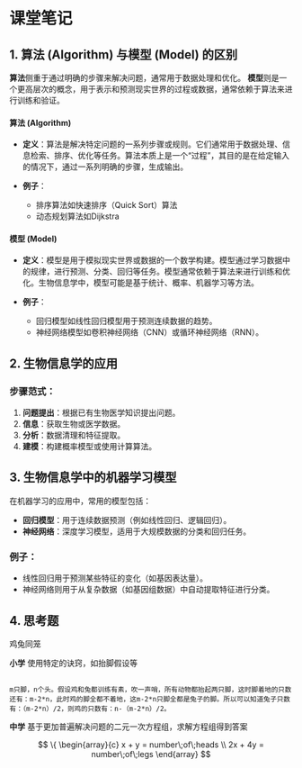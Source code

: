 # 课堂笔记

## 1. **算法 (Algorithm) 与模型 (Model) 的区别**


**算法**侧重于通过明确的步骤来解决问题，通常用于数据处理和优化。
**模型**则是一个更高层次的概念，用于表示和预测现实世界的过程或数据，通常依赖于算法来进行训练和验证。
#### **算法 (Algorithm)**

- **定义**：算法是解决特定问题的一系列步骤或规则。它们通常用于数据处理、信息检索、排序、优化等任务。算法本质上是一个“过程”，其目的是在给定输入的情况下，通过一系列明确的步骤，生成输出。
  
- **例子**：
  - 排序算法如快速排序（Quick Sort）算法
  - 动态规划算法如Dijkstra

#### **模型 (Model)**

- **定义**：模型是用于模拟现实世界或数据的一个数学构建。模型通过学习数据中的规律，进行预测、分类、回归等任务。模型通常依赖于算法来进行训练和优化。生物信息学中，模型可能是基于统计、概率、机器学习等方法。

- **例子**：
  - 回归模型如线性回归模型用于预测连续数据的趋势。
  - 神经网络模型如卷积神经网络（CNN）或循环神经网络（RNN）。

## 2. **生物信息学的应用**



### **步骤范式**：
1. **问题提出**：根据已有生物医学知识提出问题。
2. **信息**：获取生物或医学数据。
3. **分析**：数据清理和特征提取。
4. **建模**：构建概率模型或使用计算算法。


## 3. **生物信息学中的机器学习模型**

在机器学习的应用中，常用的模型包括：
- **回归模型**：用于连续数据预测（例如线性回归、逻辑回归）。
- **神经网络**：深度学习模型，适用于大规模数据的分类和回归任务。

### **例子**：
- 线性回归用于预测某些特征的变化（如基因表达量）。
- 神经网络则用于从复杂数据（如基因组数据）中自动提取特征进行分类。

## 4. **思考题**

鸡兔同笼

**小学**
使用特定的诀窍，如抬脚假设等

```

m只脚，n个头。假设鸡和兔都训练有素，吹一声哨，所有动物都抬起两只脚，这时脚着地的只数还有：m-2*n，此时鸡的脚全都不着地，这m-2*n只脚全都是兔子的脚。所以可以知道兔子只数有：（m-2*n）/2，则鸡的只数有：n-（m-2*n）/2。

```

**中学**
基于更加普遍解决问题的二元一次方程组，求解方程组得到答案

$$
\{
\begin{array}{c}
    x + y = number\;of\;heads \\ 
    2x + 4y = number\;of\;legs
\end{array}
$$
